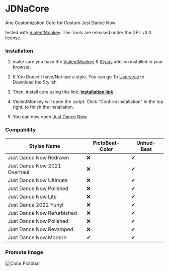 # JDNaCore
Anu Customization Core for Costum Just Dance Now

tested with [ViolentMonkey](https://violentmonkey.github.io/).
The Tools are released under the GPL v3.0 license.

### Installation

1. make sure you have the [ViolentMonkey](https://violentmonkey.github.io/) & [Stylus](https://chrome.google.com/webstore/detail/stylus/clngdbkpkpeebahjckkjfobafhncgmne) add-on installed in your browser.

2. If You Doesn't have/Not use a style, You can go To [Userstyle](https://userstyles.world/) to Download the Stylish

3. Then, install core using this link: **[Installation link](https://github.com/ibratabian17/JDNaCore/raw/main/Core.js)**

4. ViolentMonkey will open the script. Click "Confirm installation" in the top right, to finish the installation.

5. You can now open [Just Dance Now](https://justdancenow.com).

### Compability
| Stylse Name   | PictoBeat-Color | Unhud-Beat |
| ------------- | ------------- | ------------- |
| Just Dance Now Redrawn        | ❌ | ✔ |
| Just Dance Now 2021 Overhaul  | ❌ | ✔ |
| Just Dance Now Ultimate       | ❌ | ✔ |
| Just Dance Now Polished       | ❌ | ✔ |
| Just Dance Now Lite           | ❌ | ✔ |
| Just Dance 2022 Yunyl         | ❌ | ✔ |
| Just Dance Now Refurbished    | ❌ | ✔ |
| Just Dance Now Polished       | ❌ | ✔ |
| Just Dance Now Revamped       | ❌ | ✔ |
| Just Dance Now Modern         | ✔ | ✔ |

### Promote Image
![Color Pictobar](https://i.imgur.com/061MOme.jpg)

